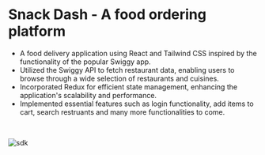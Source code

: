 # Snack Dash - A food ordering platform

* A food delivery application using React and Tailwind CSS inspired by the functionality of the popular Swiggy app.
* Utilized the Swiggy API to fetch restaurant data, enabling users to browse through a wide selection of restaurants and cuisines.
* Incorporated Redux for efficient state management, enhancing the application's scalability and performance.
* Implemented essential features such as login functionality, add items to cart, search restruants and many more functionalities to come.
<br />
  

![sdk](https://github.com/vivekanand-vr/snackdash/assets/116813193/026abb2f-031f-4027-b14e-57da7008af39)
